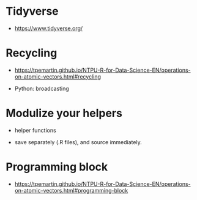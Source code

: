 
# Tidyverse

  * <https://www.tidyverse.org/>

# Recycling

  * <https://tpemartin.github.io/NTPU-R-for-Data-Science-EN/operations-on-atomic-vectors.html#recycling>
  
  * Python: broadcasting
  
# Modulize your helpers

  * helper functions

  * save separately (.R files), and source immediately.

# Programming block

  * <https://tpemartin.github.io/NTPU-R-for-Data-Science-EN/operations-on-atomic-vectors.html#programming-block>
